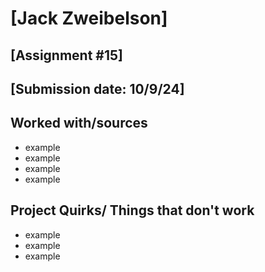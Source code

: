 # [Jack Zweibelson]
## [Assignment #15]
## [Submission date: 10/9/24]
## Worked with/sources 
* example
* example
* example
* example
## Project Quirks/ Things that don't work
* example
* example
* example
